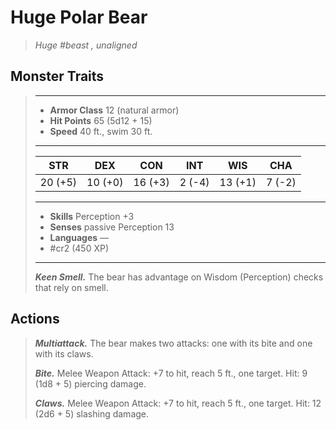 # Huge Polar Bear
>*Huge #beast , unaligned*
## Monster Traits
>___
>- **Armor Class** 12 (natural armor)
>- **Hit Points** 65 (5d12 + 15)
>- **Speed** 40 ft., swim 30 ft.
>___
>|STR|DEX|CON|INT|WIS|CHA|
>|:---:|:---:|:---:|:---:|:---:|:---:|
>|20 (+5)|10 (+0)|16 (+3)|2 (-4)|13 (+1)|7 (-2)|
>___
>- **Skills** Perception +3
>- **Senses** passive Perception 13
>- **Languages** —
>- #cr2 (450 XP)
>___
>***Keen Smell.*** The bear has advantage on Wisdom (Perception) checks that rely on smell.  
>
## Actions
>***Multiattack.*** The bear makes two attacks: one with its bite and one with its claws.  
>
>***Bite.*** Melee Weapon Attack: +7 to hit, reach 5 ft., one target. Hit: 9 (1d8 + 5) piercing damage.  
>
>***Claws.*** Melee Weapon Attack: +7 to hit, reach 5 ft., one target. Hit: 12 (2d6 + 5) slashing damage.
